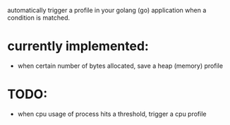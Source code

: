 automatically trigger a profile in your golang (go) application when a condition is matched.

# currently implemented:

* when certain number of bytes allocated, save a heap (memory) profile

# TODO:

* when cpu usage of process hits a threshold, trigger a cpu profile
